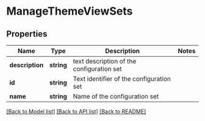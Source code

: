 # ManageThemeViewSets

## Properties
Name | Type | Description | Notes
------------ | ------------- | ------------- | -------------
**description** | **string** | text description of the configuration set | 
**id** | **string** | Text identifier of the configuration set | 
**name** | **string** | Name of the configuration set | 

[[Back to Model list]](../README.md#documentation-for-models) [[Back to API list]](../README.md#documentation-for-api-endpoints) [[Back to README]](../README.md)


